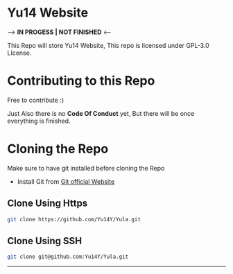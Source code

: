 # Yu14 Website
--> **IN PROGESS | NOT FINISHED** <--

This Repo will store Yu14 Website, This repo is licensed under GPL-3.0 LIcense. 

# Contributing to this Repo 
Free to contribute :) 

Just Also there is no **Code Of Conduct** yet, But there will be once everything is finished. 


# Cloning the Repo

Make sure to have git installed before cloning the Repo 
- Install Git from [Git official Website](https://git-scm.com/downloads)
## Clone Using Https 

``` bash
git clone https://github.com/Yu14Y/Yula.git
```
## Clone Using SSH 
```bash
git clone git@github.com:Yu14Y/Yula.git
```
---
